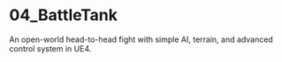 # 04_BattleTank
An open-world head-to-head fight with simple AI, terrain, and advanced control system in UE4.
